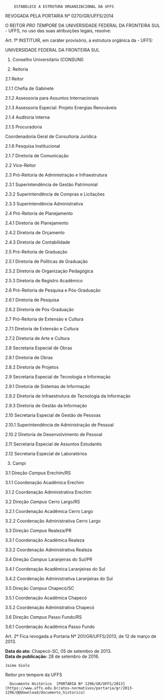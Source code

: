         ESTABELECE A ESTRUTURA ORGANIZACIONAL DA UFFS  

REVOGADA PELA PORTARIA Nº 0270/GR/UFFS/2014

 O REITOR *PRO TEMPORE* DA UNIVERSIDADE FEDERAL DA FRONTEIRA SUL - UFFS, no uso das suas atribuições legais, resolve:

 Art. 1º INSTITUIR, em caráter provisório, a estrutura orgânica da - UFFS:

 UNIVERSIDADE FEDERAL DA FRONTEIRA SUL

 1. Conselho Universitário (CONSUNI)

 2. Reitoria

 2.1 Reitor

 2.1.1 Chefia de Gabinete

 2.1.2 Assessoria para Assuntos Internacionais

 2.1.3 Assessoria Especial: Projeto Energias Renováveis

 2.1.4 Auditoria Interna

 2.1.5 Procuradoria

 Coordenadoria Geral de Consultoria Jurídica

 2.1.6 Pesquisa Institucional

 2.1.7 Diretoria de Comunicação

 2.2 Vice-Reitor

 2.3 Pró-Reitoria de Administração e Infraestrutura

 2.3.1 Superintendência de Gestão Patrimonial

 2.3.2 Superintendência de Compras e Licitações

 2.3.3 Superintendência Administrativa

 2.4 Pró-Reitoria de Planejamento

 2.4.1 Diretoria de Planejamento

 2.4.2 Diretoria de Orçamento

 2.4.3 Diretoria de Contabilidade

 2.5 Pró-Reitoria de Graduação

 2.5.1 Diretoria de Políticas de Graduação

 2.5.2 Diretoria de Organização Pedagógica

 2.5.3 Diretoria de Registro Acadêmico

 2.6 Pró-Reitoria de Pesquisa e Pós-Graduação

 2.6.1 Diretoria de Pesquisa

 2.6.2 Diretoria de Pós-Graduação

 2.7 Pró-Reitoria de Extensão e Cultura

 2.7.1 Diretoria de Extensão e Cultura

 2.7.2 Diretoria de Arte e Cultura

 2.8 Secretaria Especial de Obras

 2.8.1 Diretoria de Obras

 2.8.2 Diretoria de Projetos

 2.9 Secretaria Especial de Tecnologia e Informação

 2.9.1 Diretoria de Sistemas de Informação

 2.9.2 Diretoria de Infraestrutura de Tecnologia da Informação

 2.9.3 Diretoria de Gestão da Informação

 2.10 Secretaria Especial de Gestão de Pessoas

 2.10.1 Superintendência de Administração de Pessoal

 2.10.2 Diretoria de Desenvolvimento de Pessoal

 2.11 Secretaria Especial de Assuntos Estudantis

 2.12 Secretaria Especial de Laboratórios

 3. Campi

 3.1 Direção *Campus* Erechim/RS

 3.1.1 Coordenação Acadêmica Erechim

 3.1.2 Coordenação Administrativa Erechim

 3.2 Direção *Campus* Cerro Largo/RS

 3.2.1 Coordenação Acadêmica Cerro Largo

 3.2.2 Coordenação Administrativa Cerro Largo

 3.3 Direção *Campus* Realeza/PR

 3.3.1 Coordenação Acadêmica Realeza

 3.3.2 Coordenação Administrativa Realeza

 3.4 Direção *Campus* Laranjeiras do Sul/PR

 3.4.1 Coordenação Acadêmica Laranjeiras do Sul

 3.4.2 Coordenação Administrativa Laranjeiras do Sul

 3.5 Direção *Campus* Chapecó/SC

 3.5.1 Coordenação Acadêmica Chapecó

 3.5.2 Coordenação Administrativa Chapecó

 3.6 Direção *Campus* Passo Fundo/RS

 3.6.1 Coordenação Acadêmica Passo Fundo

  

 Art. 2º Fica revogada a Portaria Nº 201/GR/UFFS/2013, de 12 de março de 2013.

  

   **Data do ato:** Chapecó-SC, 05 de setembro de 2013.   
 **Data de publicação:**  28 de setembro de 2016. 

    Jaime Giolo   
 Reitor pro tempore da UFFS 

      Documento Histórico  [PORTARIA Nº 1296/GR/UFFS/2013](https://www.uffs.edu.br/atos-normativos/portaria/gr/2013-1296/@@download/documento_historico)     
      